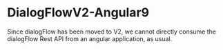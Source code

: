 # DialogFlowV2-Angular9

Since dialogFlow has been moved to V2, we cannot directly 
consume the dialogFlow Rest API from an angular application, as usual.

